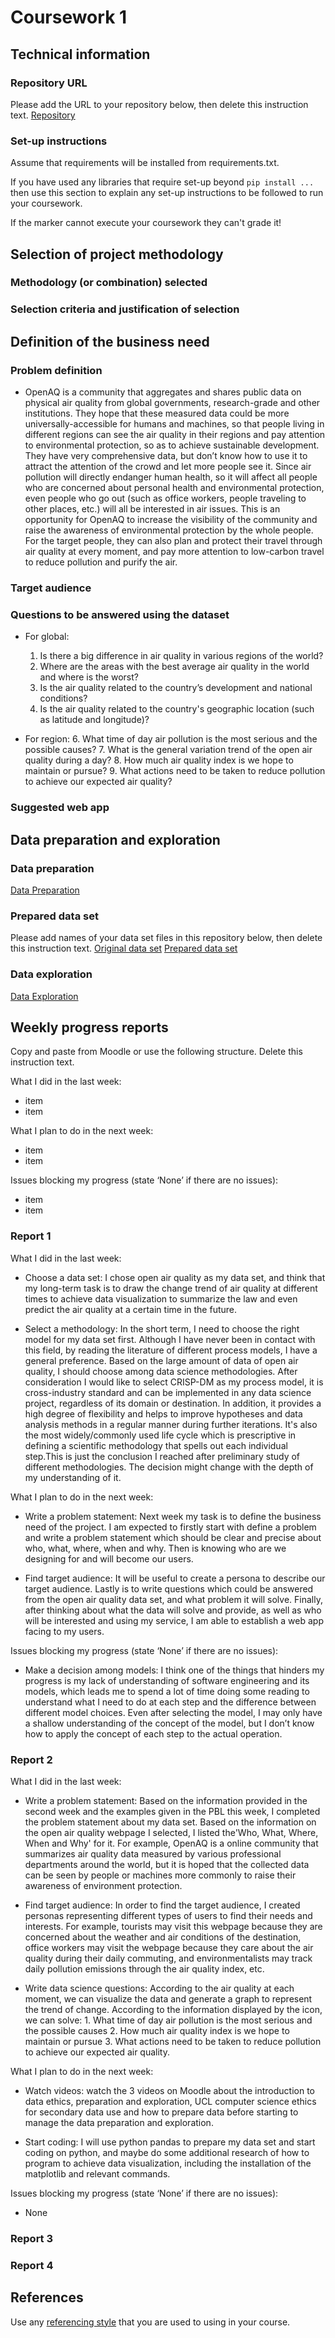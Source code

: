 # Coursework 1

## Technical information
### Repository URL
Please add the URL to your repository below, then delete this instruction text.
[Repository](https://github.com/ucl-comp0035/coursework-1-JiayingPan.git)

### Set-up instructions

Assume that requirements will be installed from requirements.txt.

If you have used any libraries that require set-up beyond `pip install ...` then use this section to explain any set-up
instructions to be followed to run your coursework.

If the marker cannot execute your coursework they can't grade it!


## Selection of project methodology
### Methodology (or combination) selected

### Selection criteria and justification of selection


## Definition of the business need
### Problem definition
- OpenAQ is a community that aggregates and shares public data on physical air quality from global governments, research-grade and other institutions. They hope that these measured data could be more universally-accessible for humans and machines, so that people living in different regions can see the air quality in their regions and pay attention to environmental protection, so as to achieve sustainable development. They have very comprehensive data, but don’t know how to use it to attract the attention of the crowd and let more people see it. Since air pollution will directly endanger human health, so it will affect all people who are concerned about personal health and environmental protection, even people who go out (such as office workers, people traveling to other places, etc.) will all be interested in air issues. This is an opportunity for OpenAQ to increase the visibility of the community and raise the awareness of environmental protection by the whole people. For the target people, they can also plan and protect their travel through air quality at every moment, and pay more attention to low-carbon travel to reduce pollution and purify the air.


### Target audience


### Questions to be answered using the dataset
- For global:
  1. Is there a big difference in air quality in various regions of the world?
  2. Where are the areas with the best average air quality in the world and where is the worst?
  3. Is the air quality related to the country’s development and national conditions?
  4. Is the air quality related to the country's geographic location (such as latitude and longitude)?
  
- For region:
  6. What time of day air pollution is the most serious and the possible causes?
  7. What is the general variation trend of the open air quality during a day?
  8. How much air quality index is we hope to maintain or pursue?
  9. What actions need to be taken to reduce pollution to achieve our expected air quality?


### Suggested web app

## Data preparation and exploration
### Data preparation

[Data Preparation](data_preparation.py)

### Prepared data set
Please add names of your data set files in this repository below, then delete this instruction text.
[Original data set]()
[Prepared data set]()

### Data exploration

[Data Exploration]()

## Weekly progress reports
Copy and paste from Moodle or use the following structure. Delete this instruction text.

What I did in the last week:
- item
- item

What I plan to do in the next week:
- item
- item

Issues blocking my progress (state ‘None’ if there are no issues):
- item
- item

### Report 1
What I did in the last week:

- Choose a data set: I chose open air quality as my data set, and think that my long-term task is to draw the change trend of air quality at different times to achieve data visualization to summarize the law and even predict the air quality at a certain time in the future.

- Select a methodology: In the short term, I need to choose the right model for my data set first. Although I have never been in contact with this field, by reading the literature of different process models, I have a general preference. Based on the large amount of data of open air quality, I should choose among data science methodologies. After consideration I would like to select CRISP-DM as my process model, it is cross-industry standard and can be implemented in any data science project, regardless of its domain or destination. In addition, it provides a high degree of flexibility and helps to improve hypotheses and data analysis methods in a regular manner during further iterations. It's also the most widely/commonly used life cycle which is prescriptive in defining a scientific methodology that spells out each individual step.This is just the conclusion I reached after preliminary study of different methodologies. The decision might change with the depth of my understanding of it.


What I plan to do in the next week:

- Write a problem statement: Next week my task is to define the business need of the project. I am expected to firstly start with define a problem and write a problem statement which should be clear and precise about who, what, where, when and why. Then is knowing who are we designing for and will become our users. 

- Find target audience: It will be useful to create a persona to describe our target audience. Lastly is to write questions which could be answered from the open air quality data set, and what problem it will solve. Finally, after thinking about what the data will solve and provide, as well as who will be interested and using my service, I am able to establish a web app facing to my users.


Issues blocking my progress (state ‘None’ if there are no issues):

- Make a decision among models: I think one of the things that hinders my progress is my lack of understanding of software engineering and its models, which leads me to spend a lot of time doing some reading to understand what I need to do at each step and the difference between different model choices. Even after selecting the model, I may only have a shallow understanding of the concept of the model, but I don’t know how to apply the concept of each step to the actual operation.



### Report 2
What I did in the last week:
- Write a problem statement: Based on the information provided in the second week and the examples given in the PBL this week, I completed the problem statement about my data set. Based on the information on the open air quality webpage I selected, I listed the'Who, What, Where, When and Why' for it. For example, OpenAQ is a online community that summarizes air quality data measured by various professional departments around the world, but it is hoped that the collected data can be seen by people or machines more commonly to raise their awareness of environment protection.

- Find target audience: In order to find the target audience, I created personas representing different types of users to find their needs and interests. For example, tourists may visit this webpage because they are concerned about the weather and air conditions of the destination, office workers may visit the webpage because they care about the air quality during their daily commuting, and environmentalists may track daily pollution emissions through the air quality index, etc.

- Write data science questions: According to the air quality at each moment, we can visualize the data and generate a graph to represent the trend of change. According to the information displayed by the icon, we can solve: 1. What time of day air pollution is the most serious and the possible causes 2. How much air quality index is we hope to maintain or pursue 3. What actions need to be taken to reduce pollution to achieve our expected air quality.


What I plan to do in the next week:
- Watch videos: watch the 3 videos on Moodle about the introduction to data ethics, preparation and exploration, UCL computer science ethics for secondary data use and how to prepare data before starting to manage the data preparation and exploration.

- Start coding: I will use python pandas to prepare my data set and start coding on python, and maybe do some additional research of how to program to achieve data visualization, including the installation of the matplotlib and relevant commands.


Issues blocking my progress (state ‘None’ if there are no issues):
- None



### Report 3

### Report 4

## References
Use any [referencing style](https://library-guides.ucl.ac.uk/referencing-plagiarism/referencing-styles) that you are
used to using in your course.
